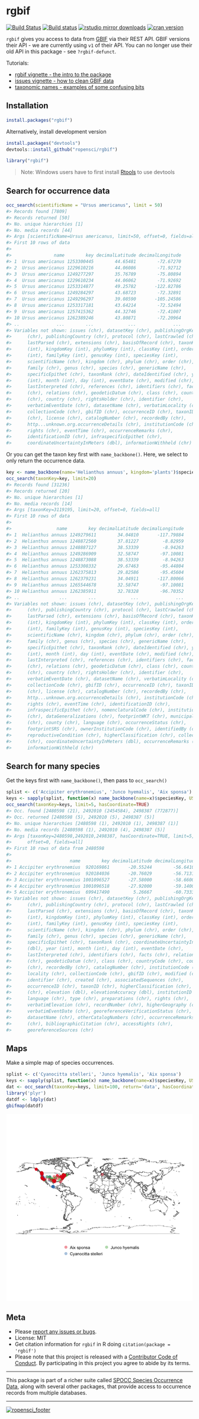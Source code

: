 rgbif
=====



[![Build Status](https://api.travis-ci.org/ropensci/rgbif.png?branch=master)](https://travis-ci.org/ropensci/rgbif)
[![Build status](https://ci.appveyor.com/api/projects/status/jili6du1ssi4ktbg/branch/master)](https://ci.appveyor.com/project/sckott/rgbif/branch/master)
[![rstudio mirror downloads](http://cranlogs.r-pkg.org/badges/rgbif)](https://github.com/metacran/cranlogs.app)
[![cran version](http://www.r-pkg.org/badges/version/rgbif)](https://cran.r-project.org/package=rgbif)

`rgbif` gives you access to data from [GBIF](http://www.gbif.org/) via their REST API. GBIF versions their API - we are currently using `v1` of their API. You can no longer use their old API in this package - see `?rgbif-defunct`.

Tutorials:

* [rgbif vignette - the intro to the package](vignettes/rgbif_vignette.Rmd)
* [issues vignette - how to clean GBIF data](vignettes/issues_vignette.Rmd)
* [taxonomic names - examples of some confusing bits](vignettes/taxonomic_names.Rmd)

## Installation


```r
install.packages("rgbif")
```

Alternatively, install development version


```r
install.packages("devtools")
devtools::install_github("ropensci/rgbif")
```


```r
library("rgbif")
```

> Note: Windows users have to first install [Rtools](http://cran.r-project.org/bin/windows/Rtools/) to use devtools

## Search for occurrence data


```r
occ_search(scientificName = "Ursus americanus", limit = 50)
#> Records found [7809] 
#> Records returned [50] 
#> No. unique hierarchies [1] 
#> No. media records [44] 
#> Args [scientificName=Ursus americanus, limit=50, offset=0, fields=all] 
#> First 10 rows of data
#> 
#>                name        key decimalLatitude decimalLongitude
#> 1  Ursus americanus 1253300445        44.65481        -72.67270
#> 2  Ursus americanus 1229610216        44.06086        -71.92712
#> 3  Ursus americanus 1249277297        35.76789        -75.80894
#> 4  Ursus americanus 1229610234        44.06062        -71.92692
#> 5  Ursus americanus 1253314877        49.25782       -122.82786
#> 6  Ursus americanus 1249284297        43.68723        -72.32891
#> 7  Ursus americanus 1249296297        39.08590       -105.24586
#> 8  Ursus americanus 1253317181        43.64214        -72.52494
#> 9  Ursus americanus 1257415362        44.32746        -72.41007
#> 10 Ursus americanus 1262389246        43.80871        -72.20964
#> ..              ...        ...             ...              ...
#> Variables not shown: issues (chr), datasetKey (chr), publishingOrgKey
#>      (chr), publishingCountry (chr), protocol (chr), lastCrawled (chr),
#>      lastParsed (chr), extensions (chr), basisOfRecord (chr), taxonKey
#>      (int), kingdomKey (int), phylumKey (int), classKey (int), orderKey
#>      (int), familyKey (int), genusKey (int), speciesKey (int),
#>      scientificName (chr), kingdom (chr), phylum (chr), order (chr),
#>      family (chr), genus (chr), species (chr), genericName (chr),
#>      specificEpithet (chr), taxonRank (chr), dateIdentified (chr), year
#>      (int), month (int), day (int), eventDate (chr), modified (chr),
#>      lastInterpreted (chr), references (chr), identifiers (chr), facts
#>      (chr), relations (chr), geodeticDatum (chr), class (chr), countryCode
#>      (chr), country (chr), rightsHolder (chr), identifier (chr),
#>      verbatimEventDate (chr), datasetName (chr), verbatimLocality (chr),
#>      collectionCode (chr), gbifID (chr), occurrenceID (chr), taxonID
#>      (chr), license (chr), catalogNumber (chr), recordedBy (chr),
#>      http...unknown.org.occurrenceDetails (chr), institutionCode (chr),
#>      rights (chr), eventTime (chr), occurrenceRemarks (chr),
#>      identificationID (chr), infraspecificEpithet (chr),
#>      coordinateUncertaintyInMeters (dbl), informationWithheld (chr)
```

Or you can get the taxon key first with `name_backbone()`. Here, we select to only return the occurrence data.


```r
key <- name_backbone(name='Helianthus annuus', kingdom='plants')$speciesKey
occ_search(taxonKey=key, limit=20)
#> Records found [31236] 
#> Records returned [20] 
#> No. unique hierarchies [1] 
#> No. media records [14] 
#> Args [taxonKey=3119195, limit=20, offset=0, fields=all] 
#> First 10 rows of data
#> 
#>                 name        key decimalLatitude decimalLongitude
#> 1  Helianthus annuus 1249279611        34.04810       -117.79884
#> 2  Helianthus annuus 1248872560        37.81227         -8.82959
#> 3  Helianthus annuus 1248887127        38.53339         -8.94263
#> 4  Helianthus annuus 1249286909        32.58747        -97.10081
#> 5  Helianthus annuus 1248873088        38.53339         -8.94263
#> 6  Helianthus annuus 1253308332        29.67463        -95.44804
#> 7  Helianthus annuus 1262375813        29.82586        -95.45604
#> 8  Helianthus annuus 1262379231        34.04911       -117.80066
#> 9  Helianthus annuus 1265544678        32.58747        -97.10081
#> 10 Helianthus annuus 1262385911        32.78328        -96.70352
#> ..               ...        ...             ...              ...
#> Variables not shown: issues (chr), datasetKey (chr), publishingOrgKey
#>      (chr), publishingCountry (chr), protocol (chr), lastCrawled (chr),
#>      lastParsed (chr), extensions (chr), basisOfRecord (chr), taxonKey
#>      (int), kingdomKey (int), phylumKey (int), classKey (int), orderKey
#>      (int), familyKey (int), genusKey (int), speciesKey (int),
#>      scientificName (chr), kingdom (chr), phylum (chr), order (chr),
#>      family (chr), genus (chr), species (chr), genericName (chr),
#>      specificEpithet (chr), taxonRank (chr), dateIdentified (chr), year
#>      (int), month (int), day (int), eventDate (chr), modified (chr),
#>      lastInterpreted (chr), references (chr), identifiers (chr), facts
#>      (chr), relations (chr), geodeticDatum (chr), class (chr), countryCode
#>      (chr), country (chr), rightsHolder (chr), identifier (chr),
#>      verbatimEventDate (chr), datasetName (chr), verbatimLocality (chr),
#>      collectionCode (chr), gbifID (chr), occurrenceID (chr), taxonID
#>      (chr), license (chr), catalogNumber (chr), recordedBy (chr),
#>      http...unknown.org.occurrenceDetails (chr), institutionCode (chr),
#>      rights (chr), eventTime (chr), identificationID (chr),
#>      infraspecificEpithet (chr), nomenclaturalCode (chr), institutionID
#>      (chr), dataGeneralizations (chr), footprintWKT (chr), municipality
#>      (chr), county (chr), language (chr), occurrenceStatus (chr),
#>      footprintSRS (chr), ownerInstitutionCode (chr), identifiedBy (chr),
#>      reproductiveCondition (chr), higherClassification (chr), collectionID
#>      (chr), coordinateUncertaintyInMeters (dbl), occurrenceRemarks (chr),
#>      informationWithheld (chr)
```

## Search for many species

Get the keys first with `name_backbone()`, then pass to `occ_search()`


```r
splist <- c('Accipiter erythronemius', 'Junco hyemalis', 'Aix sponsa')
keys <- sapply(splist, function(x) name_backbone(name=x)$speciesKey, USE.NAMES=FALSE)
occ_search(taxonKey=keys, limit=5, hasCoordinate=TRUE)
#> Occ. found [2480598 (21), 2492010 (2454584), 2498387 (772877)] 
#> Occ. returned [2480598 (5), 2492010 (5), 2498387 (5)] 
#> No. unique hierarchies [2480598 (1), 2492010 (1), 2498387 (1)] 
#> No. media records [2480598 (1), 2492010 (4), 2498387 (5)] 
#> Args [taxonKey=2480598,2492010,2498387, hasCoordinate=TRUE, limit=5,
#>      offset=0, fields=all] 
#> First 10 rows of data from 2480598
#> 
#>                      name        key decimalLatitude decimalLongitude
#> 1 Accipiter erythronemius  920169861       -20.55244        -56.64104
#> 2 Accipiter erythronemius  920184036       -20.76029        -56.71314
#> 3 Accipiter erythronemius 1001096527       -27.58000        -58.66000
#> 4 Accipiter erythronemius 1001096518       -27.92000        -59.14000
#> 5 Accipiter erythronemius  699417490         5.26667        -60.73333
#> Variables not shown: issues (chr), datasetKey (chr), publishingOrgKey
#>      (chr), publishingCountry (chr), protocol (chr), lastCrawled (chr),
#>      lastParsed (chr), extensions (chr), basisOfRecord (chr), taxonKey
#>      (int), kingdomKey (int), phylumKey (int), classKey (int), orderKey
#>      (int), familyKey (int), genusKey (int), speciesKey (int),
#>      scientificName (chr), kingdom (chr), phylum (chr), order (chr),
#>      family (chr), genus (chr), species (chr), genericName (chr),
#>      specificEpithet (chr), taxonRank (chr), coordinateUncertaintyInMeters
#>      (dbl), year (int), month (int), day (int), eventDate (chr),
#>      lastInterpreted (chr), identifiers (chr), facts (chr), relations
#>      (chr), geodeticDatum (chr), class (chr), countryCode (chr), country
#>      (chr), recordedBy (chr), catalogNumber (chr), institutionCode (chr),
#>      locality (chr), collectionCode (chr), gbifID (chr), modified (chr),
#>      identifier (chr), created (chr), associatedSequences (chr),
#>      occurrenceID (chr), taxonID (chr), higherClassification (chr), sex
#>      (chr), elevation (dbl), elevationAccuracy (dbl), institutionID (chr),
#>      language (chr), type (chr), preparations (chr), rights (chr),
#>      verbatimElevation (chr), recordNumber (chr), higherGeography (chr),
#>      verbatimEventDate (chr), georeferenceVerificationStatus (chr),
#>      datasetName (chr), otherCatalogNumbers (chr), occurrenceRemarks
#>      (chr), bibliographicCitation (chr), accessRights (chr),
#>      georeferenceSources (chr)
```

## Maps

Make a simple map of species occurrences.


```r
splist <- c('Cyanocitta stelleri', 'Junco hyemalis', 'Aix sponsa')
keys <- sapply(splist, function(x) name_backbone(name=x)$speciesKey, USE.NAMES=FALSE)
dat <- occ_search(taxonKey=keys, limit=100, return='data', hasCoordinate=TRUE)
library('plyr')
datdf <- ldply(dat)
gbifmap(datdf)
```

![plot of chunk unnamed-chunk-8](inst/assets/img/unnamed-chunk-8-1.png)

## Meta

* Please [report any issues or bugs](https://github.com/ropensci/rgbif/issues).
* License: MIT
* Get citation information for `rgbif` in R doing `citation(package = 'rgbif')`
* Please note that this project is released with a [Contributor Code of Conduct](CONDUCT.md). By participating in this project you agree to abide by its terms.

- - -

This package is part of a richer suite called [SPOCC Species Occurrence Data](https://github.com/ropensci/spocc), along with several other packages, that provide access to occurrence records from multiple databases.

- - -

[![ropensci_footer](http://ropensci.org/public_images/github_footer.png)](http://ropensci.org)

